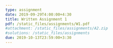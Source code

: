 ```yaml
---
type: assignment
date: 2019-09-29T4:00:00+4:30
title: Written Assignment 1
pdf: /static_files/assignments/W1.pdf
#attachment: /static_files/assignments/A2.zip
#solutions: /static_files/assignments
due: 2019-10-13T23:59:00+3:30
---
```

